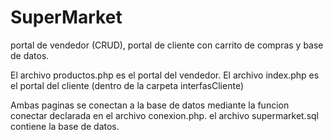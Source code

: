 # SuperMarket
portal de vendedor (CRUD), portal de cliente con carrito de compras y base de datos.

El archivo productos.php es el portal del vendedor.
El archivo index.php es el portal del cliente (dentro de la carpeta interfasCliente)

Ambas paginas se conectan a la base de datos mediante la funcion conectar declarada en el archivo conexion.php. 
el archivo supermarket.sql contiene la base de datos.
